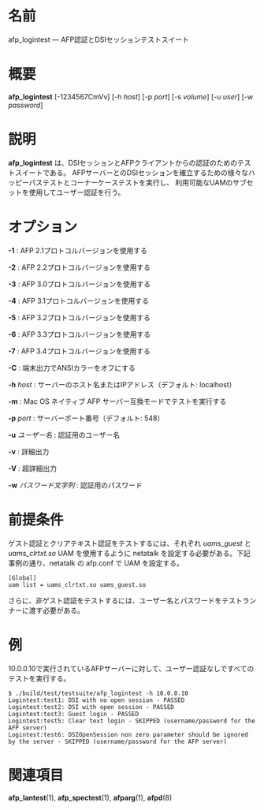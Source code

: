 # 名前

afp_logintest — AFP認証とDSIセッションテストスイート

# 概要

**afp_logintest** [-1234567CmVv] [-h *host*] [-p *port*] [-s *volume*] [-u *user*] [-w *password*]

# 説明

**afp_logintest** は、DSIセッションとAFPクライアントからの認証のためのテストスイートである。
AFPサーバーとのDSIセッションを確立するための様々なハッピーパステストとコーナーケーステストを実行し、
利用可能なUAMのサブセットを使用してユーザー認証を行う。

# オプション

**-1**
: AFP 2.1プロトコルバージョンを使用する

**-2**
: AFP 2.2プロトコルバージョンを使用する

**-3**
: AFP 3.0プロトコルバージョンを使用する

**-4**
: AFP 3.1プロトコルバージョンを使用する

**-5**
: AFP 3.2プロトコルバージョンを使用する

**-6**
: AFP 3.3プロトコルバージョンを使用する

**-7**
: AFP 3.4プロトコルバージョンを使用する

**-C**
: 端末出力でANSIカラーをオフにする

**-h** *host*
: サーバーのホスト名またはIPアドレス（デフォルト: localhost）

**-m**
: Mac OS ネイティブ AFP サーバー互換モードでテストを実行する

**-p** *port*
: サーバーポート番号（デフォルト: 548）

**-u** *ユーザー名*
: 認証用のユーザー名

**-v**
: 詳細出力

**-V**
: 超詳細出力

**-w** *パスワード文字列*
: 認証用のパスワード

# 前提条件

ゲスト認証とクリアテキスト認証をテストするには、それぞれ *uams_guest* と *uams_clrtxt.so* UAM を使用するように
netatalk を設定する必要がある。下記事例の通り、netatalk の afp.conf で UAM を設定する。

    [Global]
    uam list = uams_clrtxt.so uams_guest.so

さらに、非ゲスト認証をテストするには、ユーザー名とパスワードをテストランナーに渡す必要がある。

# 例

10.0.0.10で実行されているAFPサーバーに対して、ユーザー認証なしですべてのテストを実行する。

    $ ./build/test/testsuite/afp_logintest -h 10.0.0.10
    Logintest:test1: DSI with no open session - PASSED
    Logintest:test2: DSI with open session - PASSED
    Logintest:test3: Guest login - PASSED
    Logintest:test5: Clear text login - SKIPPED (username/password for the AFP server)
    Logintest:test6: DSIOpenSession non zero parameter should be ignored by the server - SKIPPED (username/password for the AFP server)

# 関連項目

**afp_lantest**(1), **afp_spectest**(1), **afparg**(1), **afpd**(8)
